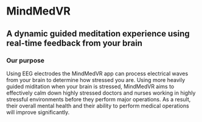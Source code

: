 # MindMedVR

## A dynamic guided meditation experience using real-time feedback from your brain

### Our purpose
Using EEG electrodes the MindMedVR app can process electrical waves from your brain to determine how stressed you are. Using more heavily guided miditation when your brain is stressed, MindMedVR aims to effectively calm down highly stressed doctors and nurses working in highly stressful environments before they perform major operations. As a result, their overall mental health and their ability to perform medical operations will improve significantly. 
